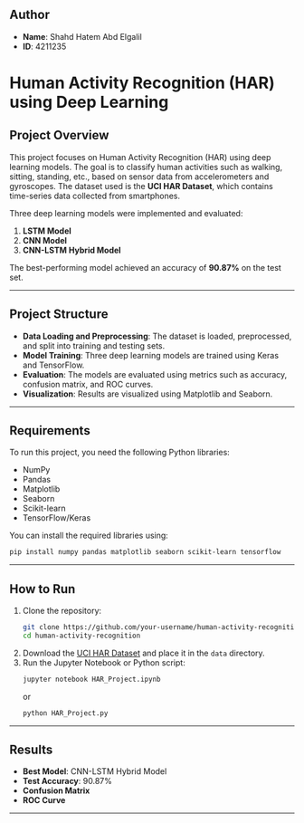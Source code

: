 
## Author
- **Name**: Shahd Hatem Abd Elgalil
- **ID**: 4211235

# Human Activity Recognition (HAR) using Deep Learning

## Project Overview
This project focuses on Human Activity Recognition (HAR) using deep learning models. The goal is to classify human activities such as walking, sitting, standing, etc., based on sensor data from accelerometers and gyroscopes. The dataset used is the **UCI HAR Dataset**, which contains time-series data collected from smartphones.

Three deep learning models were implemented and evaluated:
1. **LSTM Model**
2. **CNN Model**
3. **CNN-LSTM Hybrid Model**

The best-performing model achieved an accuracy of **90.87%** on the test set.

---

## Project Structure
- **Data Loading and Preprocessing**: The dataset is loaded, preprocessed, and split into training and testing sets.
- **Model Training**: Three deep learning models are trained using Keras and TensorFlow.
- **Evaluation**: The models are evaluated using metrics such as accuracy, confusion matrix, and ROC curves.
- **Visualization**: Results are visualized using Matplotlib and Seaborn.

---

## Requirements
To run this project, you need the following Python libraries:
- NumPy
- Pandas
- Matplotlib
- Seaborn
- Scikit-learn
- TensorFlow/Keras

You can install the required libraries using:
```bash
pip install numpy pandas matplotlib seaborn scikit-learn tensorflow
```

---

## How to Run
1. Clone the repository:
   ```bash
   git clone https://github.com/your-username/human-activity-recognition.git
   cd human-activity-recognition
   ```
2. Download the [UCI HAR Dataset](https://archive.ics.uci.edu/ml/datasets/human+activity+recognition+using+smartphones) and place it in the `data` directory.
3. Run the Jupyter Notebook or Python script:
   ```bash
   jupyter notebook HAR_Project.ipynb
   ```
   or
   ```bash
   python HAR_Project.py
   ```

---

## Results
- **Best Model**: CNN-LSTM Hybrid Model
- **Test Accuracy**: 90.87%
- **Confusion Matrix**
- **ROC Curve**

---

